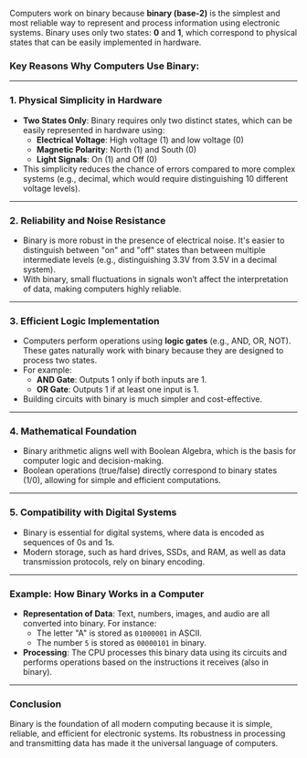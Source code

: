 Computers work on binary because **binary (base-2)** is the simplest and most reliable way to represent and process information using electronic systems. Binary uses only two states: **0** and **1**, which correspond to physical states that can be easily implemented in hardware.

### Key Reasons Why Computers Use Binary:

---

### 1. **Physical Simplicity in Hardware**
- **Two States Only**: Binary requires only two distinct states, which can be easily represented in hardware using:
  - **Electrical Voltage**: High voltage (1) and low voltage (0)
  - **Magnetic Polarity**: North (1) and South (0)
  - **Light Signals**: On (1) and Off (0)
- This simplicity reduces the chance of errors compared to more complex systems (e.g., decimal, which would require distinguishing 10 different voltage levels).

---

### 2. **Reliability and Noise Resistance**
- Binary is more robust in the presence of electrical noise. It's easier to distinguish between "on" and "off" states than between multiple intermediate levels (e.g., distinguishing 3.3V from 3.5V in a decimal system).
- With binary, small fluctuations in signals won’t affect the interpretation of data, making computers highly reliable.

---

### 3. **Efficient Logic Implementation**
- Computers perform operations using **logic gates** (e.g., AND, OR, NOT). These gates naturally work with binary because they are designed to process two states.
- For example:
  - **AND Gate**: Outputs 1 only if both inputs are 1.
  - **OR Gate**: Outputs 1 if at least one input is 1.
- Building circuits with binary is much simpler and cost-effective.

---

### 4. **Mathematical Foundation**
- Binary arithmetic aligns well with Boolean Algebra, which is the basis for computer logic and decision-making.
- Boolean operations (true/false) directly correspond to binary states (1/0), allowing for simple and efficient computations.

---

### 5. **Compatibility with Digital Systems**
- Binary is essential for digital systems, where data is encoded as sequences of 0s and 1s.
- Modern storage, such as hard drives, SSDs, and RAM, as well as data transmission protocols, rely on binary encoding.

---

### Example: How Binary Works in a Computer
- **Representation of Data**: Text, numbers, images, and audio are all converted into binary. For instance:
  - The letter "A" is stored as `01000001` in ASCII.
  - The number `5` is stored as `00000101` in binary.
- **Processing**: The CPU processes this binary data using its circuits and performs operations based on the instructions it receives (also in binary).

---

### Conclusion
Binary is the foundation of all modern computing because it is simple, reliable, and efficient for electronic systems. Its robustness in processing and transmitting data has made it the universal language of computers.